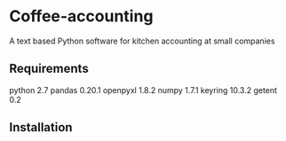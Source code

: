 # Coffee-accounting
A text based Python software for kitchen accounting at small companies
## Requirements
python 2.7
pandas   0.20.1
openpyxl 1.8.2
numpy    1.7.1
keyring  10.3.2
getent   0.2
## Installation
